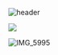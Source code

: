![header](https://capsule-render.vercel.app/api?type=wave&color=FFFF66&height=300&section=header&text=SUMIN'S%20GITHUB&fontSize=70)



<a href="https://mail.google.com/mail" target="_blank"><img src="https://img.shields.io/badge/gmail-EA4335?style=flat-square&logo=gmail&logoColor=white"/></a>

![IMG_5995](https://github.com/user-attachments/assets/3b63d693-e258-49bc-85f0-d08b6bca7ed8)
